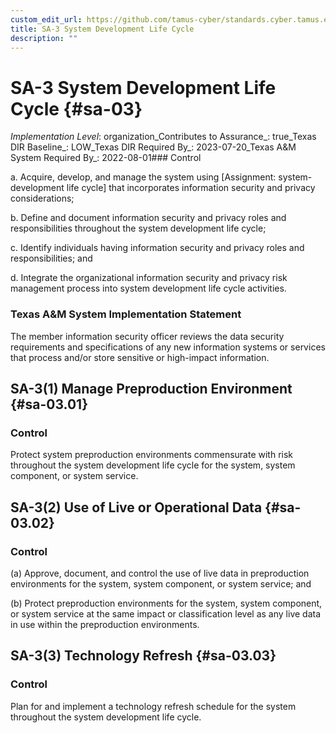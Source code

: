 ```yaml
---
custom_edit_url: https://github.com/tamus-cyber/standards.cyber.tamus.edu/tree/main/static/content/tamus.edu/TAMUS_profile.xml
title: SA-3 System Development Life Cycle
description: ""
---
```


# SA-3 System Development Life Cycle {#sa-03}

_Implementation Level_: organization_Contributes to Assurance_: true_Texas DIR Baseline_: LOW_Texas DIR Required By_: 2023-07-20_Texas A&M System Required By_: 2022-08-01### Control

a. Acquire, develop, and manage the system using [Assignment: system-development life cycle] that incorporates information security and privacy considerations;

b. Define and document information security and privacy roles and responsibilities throughout the system development life cycle;

c. Identify individuals having information security and privacy roles and responsibilities; and

d. Integrate the organizational information security and privacy risk management process into system development life cycle activities.

### Texas A&M System Implementation Statement

The member information security officer reviews the data security requirements and specifications of any new information systems or services that process and/or store sensitive or high-impact information.

## SA-3(1) Manage Preproduction Environment {#sa-03.01}

### Control

Protect system preproduction environments commensurate with risk throughout the system development life cycle for the system, system component, or system service.

## SA-3(2) Use of Live or Operational Data {#sa-03.02}

### Control

(a) Approve, document, and control the use of live data in preproduction environments for the system, system component, or system service; and

(b) Protect preproduction environments for the system, system component, or system service at the same impact or classification level as any live data in use within the preproduction environments.

## SA-3(3) Technology Refresh {#sa-03.03}

### Control

Plan for and implement a technology refresh schedule for the system throughout the system development life cycle.

